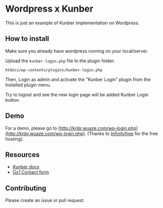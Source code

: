 # Wordpress x Kunber

This is just an example of Kunber implementation on Wordpress.

## How to install

Make sure you already have wordpress running on your local/server.

Upload the `kunber-login.php` file to the plugin folder:

```
htdocs/wp-contents/plugins/kunber-login.php
```

Then, Login as admin and activate the "Kunber Login" plugin from the Installed plugin menu.

Try to logout and see the new login page will be added Kunber Login button.

## Demo

For a demo, please go to [http://knbr.wuaze.com/wp-login.php](http://knbr.wuaze.com/wp-login.php). (Thanks to [Infinityfree](https://infinityfree.com) for the free hosting).

## Resources

- [Kunber docs](https://about-kunber.zone.id/p/docs)
- [Gx1 Contact form](https://gx1.org/#contact)

## Contributing

Please create an issue or pull request.
